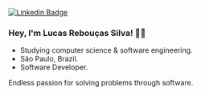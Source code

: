 
[![Linkedin Badge](https://img.shields.io/badge/-LinkedIn-blue?style=flat&logo=Linkedin&logoColor=white&link=https://)](https://www.linkedin.com/in/lucasreb/)

### Hey, I'm Lucas Rebouças Silva! 👋🏼

- Studying computer science & software engineering.
- São Paulo, Brazil.
- Software Developer.

Endless passion for solving problems through software.
